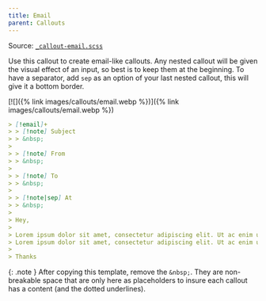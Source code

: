 ```yaml
---
title: Email
parent: Callouts
---
```


Source: [`_callout-email.scss`](https://github.com/ElsaTam/obsidian-fancy-a-story/blob/main/snippets/editor/callouts/_callout-email.scss)

Use this callout to create email-like callouts. Any nested callout will be given the visual effect of an input, so best is to keep them at the beginning. To have a separator, add `sep` as an option of your last nested callout, this will give it a bottom border.

[![]({% link images/callouts/email.webp %})]({% link images/callouts/email.webp %})

```markdown
> [!email]+ 
> > [!note] Subject
> > &nbsp;
>
> > [!note] From
> > &nbsp;
>
> > [!note] To
> > &nbsp;
>
> > [!note|sep] At
> > &nbsp;
> 
> Hey,
>
> Lorem ipsum dolor sit amet, consectetur adipiscing elit. Ut ac enim ut sapien imperdiet gravida. Nulla sed turpis et neque tincidunt convallis. Phasellus posuere nisi eros, non tincidunt erat tincidunt ut.
> Lorem ipsum dolor sit amet, consectetur adipiscing elit. Ut ac enim ut sapien imperdiet gravida. Nulla sed turpis et neque tincidunt convallis. Phasellus posuere nisi eros, non tincidunt erat tincidunt ut.
>
> Thanks
```

{: .note }
After copying this template, remove the `&nbsp;`. They are non-breakable space that are only here as placeholders to insure each callout has a content (and the dotted underlines).